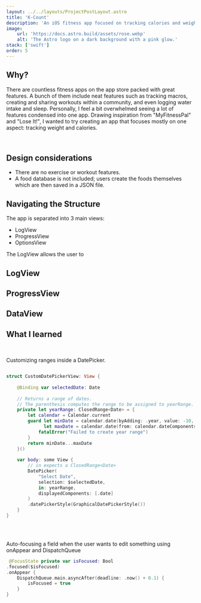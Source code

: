 ```yaml
---
layout: ../../layouts/ProjectPostLayout.astro
title: 'K-Count'
description: 'An iOS fitness app focused on tracking calories and weight'
image:
    url: 'https://docs.astro.build/assets/rose.webp'
    alt: 'The Astro logo on a dark background with a pink glow.'
stack: ['swift']
order: 5
---
```




## Why?

There are countless fitness apps on the app store packed with great features. A bunch of them include neat features such as tracking macros, creating and sharing workouts within a community, and even logging water intake and sleep. Personally, I feel a bit overwhelmed seeing a lot of features condensed into one app. Drawing inspiration from "MyFitnessPal" and "Lose It!", I wanted to try creating an app that focuses mostly on one aspect: tracking weight and calories.  

&nbsp;

## Design considerations

- There are no exercise or workout features.
- A food database is not included; users create the foods themselves which are then saved in a JSON file. 



## Navigating the Structure

The app is separated into 3 main views:

- LogView
- ProgressView
- OptionsView

The LogView allows the user to 



## LogView



## ProgressView


## DataView



## What I learned




&nbsp;

 Customizing ranges inside a DatePicker.
```swift

struct CustomDatePickerView: View {
    
    @Binding var selectedDate: Date
    
    // Returns a range of dates.
    // The parenthesis computes the range to be assigned to yearRange.
    private let yearRange: ClosedRange<Date> = {
        let calendar = Calendar.current
        guard let minDate = calendar.date(byAdding: .year, value: -10, to: .now),
              let maxDate = calendar.date(from: calendar.dateComponents([.year, .month, .day], from: .now)) else {
            fatalError("Failed to create year range")
        }
        return minDate...maxDate
    }()
    
    var body: some View {
        // in expects a ClosedRange<Date>
        DatePicker(
            "Select Date",
            selection: $selectedDate,
            in: yearRange,
            displayedComponents: [.date]
        )
        .datePickerStyle(GraphicalDatePickerStyle())
    }
}



```

&nbsp;

Auto-focusing a field when the user wants to edit something using onAppear and DispatchQueue

```swift
 @FocusState private var isFocused: Bool
.focused($isFocused)
.onAppear {
    DispatchQueue.main.asyncAfter(deadline: .now() + 0.1) {
        isFocused = true
    }
}
```




